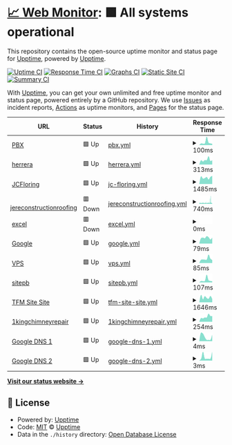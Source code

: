 # [📈 Web Monitor](https://topfloormarketing.net): <!--Web Monitor--> **🟩 All systems operational**

This repository contains the open-source uptime monitor and status page for [Upptime](https://upptime.js.org), powered by [Upptime](https://github.com/upptime/upptime).

[![Uptime CI](https://github.com/Careas/vps-monitor/workflows/Uptime%20CI/badge.svg)](https://github.com/Careas/vps-monitor/actions?query=workflow%3A%22Uptime+CI%22)
[![Response Time CI](https://github.com/Careas/vps-monitor/workflows/Response%20Time%20CI/badge.svg)](https://github.com/Careas/vps-monitor/actions?query=workflow%3A%22Response+Time+CI%22)
[![Graphs CI](https://github.com/Careas/vps-monitor/workflows/Graphs%20CI/badge.svg)](https://github.com/Careas/vps-monitor/actions?query=workflow%3A%22Graphs+CI%22)
[![Static Site CI](https://github.com/Careas/vps-monitor/workflows/Static%20Site%20CI/badge.svg)](https://github.com/Careas/vps-monitor/actions?query=workflow%3A%22Static+Site+CI%22)
[![Summary CI](https://github.com/Careas/vps-monitor/workflows/Summary%20CI/badge.svg)](https://github.com/Careas/vps-monitor/actions?query=workflow%3A%22Summary+CI%22)

With [Upptime](https://topfloormarketing.net), you can get your own unlimited and free uptime monitor and status page, powered entirely by a GitHub repository. We use [Issues](https://github.com/upptime/upptime/issues) as incident reports, [Actions](https://github.com/Careas/vps-monitor/actions) as uptime monitors, and [Pages](https://topfloormarketing.net) for the status page.

<!--start: status pages-->
<!-- This summary is generated by Upptime (https://github.com/upptime/upptime) -->
<!-- Do not edit this manually, your changes will be overwritten -->
<!-- prettier-ignore -->
| URL | Status | History | Response Time | Uptime |
| --- | ------ | ------- | ------------- | ------ |
| <img alt="" src="https://icons.duckduckgo.com/ip3/null.ico" height="13"> [PBX](190.181.131.163) | 🟩 Up | [pbx.yml](https://github.com/Careas/vps-monitor/commits/HEAD/history/pbx.yml) | <details><summary><img alt="Response time graph" src="./graphs/pbx/response-time-week.png" height="20"> 100ms</summary><br><a href="https://https://tfmpbx.app/history/pbx"><img alt="Response time 167" src="https://img.shields.io/endpoint?url=https%3A%2F%2Fraw.githubusercontent.com%2FCareas%2Fvps-monitor%2FHEAD%2Fapi%2Fpbx%2Fresponse-time.json"></a><br><a href="https://https://tfmpbx.app/history/pbx"><img alt="24-hour response time 57" src="https://img.shields.io/endpoint?url=https%3A%2F%2Fraw.githubusercontent.com%2FCareas%2Fvps-monitor%2FHEAD%2Fapi%2Fpbx%2Fresponse-time-day.json"></a><br><a href="https://https://tfmpbx.app/history/pbx"><img alt="7-day response time 100" src="https://img.shields.io/endpoint?url=https%3A%2F%2Fraw.githubusercontent.com%2FCareas%2Fvps-monitor%2FHEAD%2Fapi%2Fpbx%2Fresponse-time-week.json"></a><br><a href="https://https://tfmpbx.app/history/pbx"><img alt="30-day response time 81" src="https://img.shields.io/endpoint?url=https%3A%2F%2Fraw.githubusercontent.com%2FCareas%2Fvps-monitor%2FHEAD%2Fapi%2Fpbx%2Fresponse-time-month.json"></a><br><a href="https://https://tfmpbx.app/history/pbx"><img alt="1-year response time 98" src="https://img.shields.io/endpoint?url=https%3A%2F%2Fraw.githubusercontent.com%2FCareas%2Fvps-monitor%2FHEAD%2Fapi%2Fpbx%2Fresponse-time-year.json"></a></details> | <details><summary><a href="https://https://tfmpbx.app/history/pbx">100.00%</a></summary><a href="https://https://tfmpbx.app/history/pbx"><img alt="All-time uptime 96.39%" src="https://img.shields.io/endpoint?url=https%3A%2F%2Fraw.githubusercontent.com%2FCareas%2Fvps-monitor%2FHEAD%2Fapi%2Fpbx%2Fuptime.json"></a><br><a href="https://https://tfmpbx.app/history/pbx"><img alt="24-hour uptime 100.00%" src="https://img.shields.io/endpoint?url=https%3A%2F%2Fraw.githubusercontent.com%2FCareas%2Fvps-monitor%2FHEAD%2Fapi%2Fpbx%2Fuptime-day.json"></a><br><a href="https://https://tfmpbx.app/history/pbx"><img alt="7-day uptime 100.00%" src="https://img.shields.io/endpoint?url=https%3A%2F%2Fraw.githubusercontent.com%2FCareas%2Fvps-monitor%2FHEAD%2Fapi%2Fpbx%2Fuptime-week.json"></a><br><a href="https://https://tfmpbx.app/history/pbx"><img alt="30-day uptime 100.00%" src="https://img.shields.io/endpoint?url=https%3A%2F%2Fraw.githubusercontent.com%2FCareas%2Fvps-monitor%2FHEAD%2Fapi%2Fpbx%2Fuptime-month.json"></a><br><a href="https://https://tfmpbx.app/history/pbx"><img alt="1-year uptime 96.16%" src="https://img.shields.io/endpoint?url=https%3A%2F%2Fraw.githubusercontent.com%2FCareas%2Fvps-monitor%2FHEAD%2Fapi%2Fpbx%2Fuptime-year.json"></a></details>
| <img alt="" src="https://icons.duckduckgo.com/ip3/herreraconstructionandmorellc.com.ico" height="13"> [herrera](https://herreraconstructionandmorellc.com/) | 🟩 Up | [herrera.yml](https://github.com/Careas/vps-monitor/commits/HEAD/history/herrera.yml) | <details><summary><img alt="Response time graph" src="./graphs/herrera/response-time-week.png" height="20"> 313ms</summary><br><a href="https://https://tfmpbx.app/history/herrera"><img alt="Response time 336" src="https://img.shields.io/endpoint?url=https%3A%2F%2Fraw.githubusercontent.com%2FCareas%2Fvps-monitor%2FHEAD%2Fapi%2Fherrera%2Fresponse-time.json"></a><br><a href="https://https://tfmpbx.app/history/herrera"><img alt="24-hour response time 294" src="https://img.shields.io/endpoint?url=https%3A%2F%2Fraw.githubusercontent.com%2FCareas%2Fvps-monitor%2FHEAD%2Fapi%2Fherrera%2Fresponse-time-day.json"></a><br><a href="https://https://tfmpbx.app/history/herrera"><img alt="7-day response time 313" src="https://img.shields.io/endpoint?url=https%3A%2F%2Fraw.githubusercontent.com%2FCareas%2Fvps-monitor%2FHEAD%2Fapi%2Fherrera%2Fresponse-time-week.json"></a><br><a href="https://https://tfmpbx.app/history/herrera"><img alt="30-day response time 333" src="https://img.shields.io/endpoint?url=https%3A%2F%2Fraw.githubusercontent.com%2FCareas%2Fvps-monitor%2FHEAD%2Fapi%2Fherrera%2Fresponse-time-month.json"></a><br><a href="https://https://tfmpbx.app/history/herrera"><img alt="1-year response time 339" src="https://img.shields.io/endpoint?url=https%3A%2F%2Fraw.githubusercontent.com%2FCareas%2Fvps-monitor%2FHEAD%2Fapi%2Fherrera%2Fresponse-time-year.json"></a></details> | <details><summary><a href="https://https://tfmpbx.app/history/herrera">100.00%</a></summary><a href="https://https://tfmpbx.app/history/herrera"><img alt="All-time uptime 98.00%" src="https://img.shields.io/endpoint?url=https%3A%2F%2Fraw.githubusercontent.com%2FCareas%2Fvps-monitor%2FHEAD%2Fapi%2Fherrera%2Fuptime.json"></a><br><a href="https://https://tfmpbx.app/history/herrera"><img alt="24-hour uptime 100.00%" src="https://img.shields.io/endpoint?url=https%3A%2F%2Fraw.githubusercontent.com%2FCareas%2Fvps-monitor%2FHEAD%2Fapi%2Fherrera%2Fuptime-day.json"></a><br><a href="https://https://tfmpbx.app/history/herrera"><img alt="7-day uptime 100.00%" src="https://img.shields.io/endpoint?url=https%3A%2F%2Fraw.githubusercontent.com%2FCareas%2Fvps-monitor%2FHEAD%2Fapi%2Fherrera%2Fuptime-week.json"></a><br><a href="https://https://tfmpbx.app/history/herrera"><img alt="30-day uptime 95.10%" src="https://img.shields.io/endpoint?url=https%3A%2F%2Fraw.githubusercontent.com%2FCareas%2Fvps-monitor%2FHEAD%2Fapi%2Fherrera%2Fuptime-month.json"></a><br><a href="https://https://tfmpbx.app/history/herrera"><img alt="1-year uptime 98.63%" src="https://img.shields.io/endpoint?url=https%3A%2F%2Fraw.githubusercontent.com%2FCareas%2Fvps-monitor%2FHEAD%2Fapi%2Fherrera%2Fuptime-year.json"></a></details>
| <img alt="" src="https://icons.duckduckgo.com/ip3/null.ico" height="13"> [JCFloring](jcfloorandmorellc.com) | 🟩 Up | [jc-floring.yml](https://github.com/Careas/vps-monitor/commits/HEAD/history/jc-floring.yml) | <details><summary><img alt="Response time graph" src="./graphs/jc-floring/response-time-week.png" height="20"> 1485ms</summary><br><a href="https://https://tfmpbx.app/history/jc-floring"><img alt="Response time 1327" src="https://img.shields.io/endpoint?url=https%3A%2F%2Fraw.githubusercontent.com%2FCareas%2Fvps-monitor%2FHEAD%2Fapi%2Fjc-floring%2Fresponse-time.json"></a><br><a href="https://https://tfmpbx.app/history/jc-floring"><img alt="24-hour response time 1868" src="https://img.shields.io/endpoint?url=https%3A%2F%2Fraw.githubusercontent.com%2FCareas%2Fvps-monitor%2FHEAD%2Fapi%2Fjc-floring%2Fresponse-time-day.json"></a><br><a href="https://https://tfmpbx.app/history/jc-floring"><img alt="7-day response time 1485" src="https://img.shields.io/endpoint?url=https%3A%2F%2Fraw.githubusercontent.com%2FCareas%2Fvps-monitor%2FHEAD%2Fapi%2Fjc-floring%2Fresponse-time-week.json"></a><br><a href="https://https://tfmpbx.app/history/jc-floring"><img alt="30-day response time 1386" src="https://img.shields.io/endpoint?url=https%3A%2F%2Fraw.githubusercontent.com%2FCareas%2Fvps-monitor%2FHEAD%2Fapi%2Fjc-floring%2Fresponse-time-month.json"></a><br><a href="https://https://tfmpbx.app/history/jc-floring"><img alt="1-year response time 1315" src="https://img.shields.io/endpoint?url=https%3A%2F%2Fraw.githubusercontent.com%2FCareas%2Fvps-monitor%2FHEAD%2Fapi%2Fjc-floring%2Fresponse-time-year.json"></a></details> | <details><summary><a href="https://https://tfmpbx.app/history/jc-floring">100.00%</a></summary><a href="https://https://tfmpbx.app/history/jc-floring"><img alt="All-time uptime 99.58%" src="https://img.shields.io/endpoint?url=https%3A%2F%2Fraw.githubusercontent.com%2FCareas%2Fvps-monitor%2FHEAD%2Fapi%2Fjc-floring%2Fuptime.json"></a><br><a href="https://https://tfmpbx.app/history/jc-floring"><img alt="24-hour uptime 100.00%" src="https://img.shields.io/endpoint?url=https%3A%2F%2Fraw.githubusercontent.com%2FCareas%2Fvps-monitor%2FHEAD%2Fapi%2Fjc-floring%2Fuptime-day.json"></a><br><a href="https://https://tfmpbx.app/history/jc-floring"><img alt="7-day uptime 100.00%" src="https://img.shields.io/endpoint?url=https%3A%2F%2Fraw.githubusercontent.com%2FCareas%2Fvps-monitor%2FHEAD%2Fapi%2Fjc-floring%2Fuptime-week.json"></a><br><a href="https://https://tfmpbx.app/history/jc-floring"><img alt="30-day uptime 98.04%" src="https://img.shields.io/endpoint?url=https%3A%2F%2Fraw.githubusercontent.com%2FCareas%2Fvps-monitor%2FHEAD%2Fapi%2Fjc-floring%2Fuptime-month.json"></a><br><a href="https://https://tfmpbx.app/history/jc-floring"><img alt="1-year uptime 99.84%" src="https://img.shields.io/endpoint?url=https%3A%2F%2Fraw.githubusercontent.com%2FCareas%2Fvps-monitor%2FHEAD%2Fapi%2Fjc-floring%2Fuptime-year.json"></a></details>
| <img alt="" src="https://icons.duckduckgo.com/ip3/null.ico" height="13"> [jereconstructionroofing](jereconstructionroofing.com) | 🟥 Down | [jereconstructionroofing.yml](https://github.com/Careas/vps-monitor/commits/HEAD/history/jereconstructionroofing.yml) | <details><summary><img alt="Response time graph" src="./graphs/jereconstructionroofing/response-time-week.png" height="20"> 740ms</summary><br><a href="https://https://tfmpbx.app/history/jereconstructionroofing"><img alt="Response time 3651" src="https://img.shields.io/endpoint?url=https%3A%2F%2Fraw.githubusercontent.com%2FCareas%2Fvps-monitor%2FHEAD%2Fapi%2Fjereconstructionroofing%2Fresponse-time.json"></a><br><a href="https://https://tfmpbx.app/history/jereconstructionroofing"><img alt="24-hour response time 801" src="https://img.shields.io/endpoint?url=https%3A%2F%2Fraw.githubusercontent.com%2FCareas%2Fvps-monitor%2FHEAD%2Fapi%2Fjereconstructionroofing%2Fresponse-time-day.json"></a><br><a href="https://https://tfmpbx.app/history/jereconstructionroofing"><img alt="7-day response time 740" src="https://img.shields.io/endpoint?url=https%3A%2F%2Fraw.githubusercontent.com%2FCareas%2Fvps-monitor%2FHEAD%2Fapi%2Fjereconstructionroofing%2Fresponse-time-week.json"></a><br><a href="https://https://tfmpbx.app/history/jereconstructionroofing"><img alt="30-day response time 723" src="https://img.shields.io/endpoint?url=https%3A%2F%2Fraw.githubusercontent.com%2FCareas%2Fvps-monitor%2FHEAD%2Fapi%2Fjereconstructionroofing%2Fresponse-time-month.json"></a><br><a href="https://https://tfmpbx.app/history/jereconstructionroofing"><img alt="1-year response time 3751" src="https://img.shields.io/endpoint?url=https%3A%2F%2Fraw.githubusercontent.com%2FCareas%2Fvps-monitor%2FHEAD%2Fapi%2Fjereconstructionroofing%2Fresponse-time-year.json"></a></details> | <details><summary><a href="https://https://tfmpbx.app/history/jereconstructionroofing">81.65%</a></summary><a href="https://https://tfmpbx.app/history/jereconstructionroofing"><img alt="All-time uptime 99.19%" src="https://img.shields.io/endpoint?url=https%3A%2F%2Fraw.githubusercontent.com%2FCareas%2Fvps-monitor%2FHEAD%2Fapi%2Fjereconstructionroofing%2Fuptime.json"></a><br><a href="https://https://tfmpbx.app/history/jereconstructionroofing"><img alt="24-hour uptime 49.70%" src="https://img.shields.io/endpoint?url=https%3A%2F%2Fraw.githubusercontent.com%2FCareas%2Fvps-monitor%2FHEAD%2Fapi%2Fjereconstructionroofing%2Fuptime-day.json"></a><br><a href="https://https://tfmpbx.app/history/jereconstructionroofing"><img alt="7-day uptime 81.65%" src="https://img.shields.io/endpoint?url=https%3A%2F%2Fraw.githubusercontent.com%2FCareas%2Fvps-monitor%2FHEAD%2Fapi%2Fjereconstructionroofing%2Fuptime-week.json"></a><br><a href="https://https://tfmpbx.app/history/jereconstructionroofing"><img alt="30-day uptime 95.70%" src="https://img.shields.io/endpoint?url=https%3A%2F%2Fraw.githubusercontent.com%2FCareas%2Fvps-monitor%2FHEAD%2Fapi%2Fjereconstructionroofing%2Fuptime-month.json"></a><br><a href="https://https://tfmpbx.app/history/jereconstructionroofing"><img alt="1-year uptime 99.14%" src="https://img.shields.io/endpoint?url=https%3A%2F%2Fraw.githubusercontent.com%2FCareas%2Fvps-monitor%2FHEAD%2Fapi%2Fjereconstructionroofing%2Fuptime-year.json"></a></details>
| <img alt="" src="https://icons.duckduckgo.com/ip3/excelseguros.bytfm.com.ico" height="13"> [excel](https://excelseguros.bytfm.com) | 🟥 Down | [excel.yml](https://github.com/Careas/vps-monitor/commits/HEAD/history/excel.yml) | <details><summary><img alt="Response time graph" src="./graphs/excel/response-time-week.png" height="20"> 0ms</summary><br><a href="https://https://tfmpbx.app/history/excel"><img alt="Response time 847" src="https://img.shields.io/endpoint?url=https%3A%2F%2Fraw.githubusercontent.com%2FCareas%2Fvps-monitor%2FHEAD%2Fapi%2Fexcel%2Fresponse-time.json"></a><br><a href="https://https://tfmpbx.app/history/excel"><img alt="24-hour response time 0" src="https://img.shields.io/endpoint?url=https%3A%2F%2Fraw.githubusercontent.com%2FCareas%2Fvps-monitor%2FHEAD%2Fapi%2Fexcel%2Fresponse-time-day.json"></a><br><a href="https://https://tfmpbx.app/history/excel"><img alt="7-day response time 0" src="https://img.shields.io/endpoint?url=https%3A%2F%2Fraw.githubusercontent.com%2FCareas%2Fvps-monitor%2FHEAD%2Fapi%2Fexcel%2Fresponse-time-week.json"></a><br><a href="https://https://tfmpbx.app/history/excel"><img alt="30-day response time 0" src="https://img.shields.io/endpoint?url=https%3A%2F%2Fraw.githubusercontent.com%2FCareas%2Fvps-monitor%2FHEAD%2Fapi%2Fexcel%2Fresponse-time-month.json"></a><br><a href="https://https://tfmpbx.app/history/excel"><img alt="1-year response time 342" src="https://img.shields.io/endpoint?url=https%3A%2F%2Fraw.githubusercontent.com%2FCareas%2Fvps-monitor%2FHEAD%2Fapi%2Fexcel%2Fresponse-time-year.json"></a></details> | <details><summary><a href="https://https://tfmpbx.app/history/excel">0.00%</a></summary><a href="https://https://tfmpbx.app/history/excel"><img alt="All-time uptime 10.60%" src="https://img.shields.io/endpoint?url=https%3A%2F%2Fraw.githubusercontent.com%2FCareas%2Fvps-monitor%2FHEAD%2Fapi%2Fexcel%2Fuptime.json"></a><br><a href="https://https://tfmpbx.app/history/excel"><img alt="24-hour uptime 0.00%" src="https://img.shields.io/endpoint?url=https%3A%2F%2Fraw.githubusercontent.com%2FCareas%2Fvps-monitor%2FHEAD%2Fapi%2Fexcel%2Fuptime-day.json"></a><br><a href="https://https://tfmpbx.app/history/excel"><img alt="7-day uptime 0.00%" src="https://img.shields.io/endpoint?url=https%3A%2F%2Fraw.githubusercontent.com%2FCareas%2Fvps-monitor%2FHEAD%2Fapi%2Fexcel%2Fuptime-week.json"></a><br><a href="https://https://tfmpbx.app/history/excel"><img alt="30-day uptime 4.67%" src="https://img.shields.io/endpoint?url=https%3A%2F%2Fraw.githubusercontent.com%2FCareas%2Fvps-monitor%2FHEAD%2Fapi%2Fexcel%2Fuptime-month.json"></a><br><a href="https://https://tfmpbx.app/history/excel"><img alt="1-year uptime 4.90%" src="https://img.shields.io/endpoint?url=https%3A%2F%2Fraw.githubusercontent.com%2FCareas%2Fvps-monitor%2FHEAD%2Fapi%2Fexcel%2Fuptime-year.json"></a></details>
| <img alt="" src="https://icons.duckduckgo.com/ip3/www.google.com.ico" height="13"> [Google](https://www.google.com) | 🟩 Up | [google.yml](https://github.com/Careas/vps-monitor/commits/HEAD/history/google.yml) | <details><summary><img alt="Response time graph" src="./graphs/google/response-time-week.png" height="20"> 79ms</summary><br><a href="https://https://tfmpbx.app/history/google"><img alt="Response time 114" src="https://img.shields.io/endpoint?url=https%3A%2F%2Fraw.githubusercontent.com%2FCareas%2Fvps-monitor%2FHEAD%2Fapi%2Fgoogle%2Fresponse-time.json"></a><br><a href="https://https://tfmpbx.app/history/google"><img alt="24-hour response time 80" src="https://img.shields.io/endpoint?url=https%3A%2F%2Fraw.githubusercontent.com%2FCareas%2Fvps-monitor%2FHEAD%2Fapi%2Fgoogle%2Fresponse-time-day.json"></a><br><a href="https://https://tfmpbx.app/history/google"><img alt="7-day response time 79" src="https://img.shields.io/endpoint?url=https%3A%2F%2Fraw.githubusercontent.com%2FCareas%2Fvps-monitor%2FHEAD%2Fapi%2Fgoogle%2Fresponse-time-week.json"></a><br><a href="https://https://tfmpbx.app/history/google"><img alt="30-day response time 95" src="https://img.shields.io/endpoint?url=https%3A%2F%2Fraw.githubusercontent.com%2FCareas%2Fvps-monitor%2FHEAD%2Fapi%2Fgoogle%2Fresponse-time-month.json"></a><br><a href="https://https://tfmpbx.app/history/google"><img alt="1-year response time 111" src="https://img.shields.io/endpoint?url=https%3A%2F%2Fraw.githubusercontent.com%2FCareas%2Fvps-monitor%2FHEAD%2Fapi%2Fgoogle%2Fresponse-time-year.json"></a></details> | <details><summary><a href="https://https://tfmpbx.app/history/google">100.00%</a></summary><a href="https://https://tfmpbx.app/history/google"><img alt="All-time uptime 100.00%" src="https://img.shields.io/endpoint?url=https%3A%2F%2Fraw.githubusercontent.com%2FCareas%2Fvps-monitor%2FHEAD%2Fapi%2Fgoogle%2Fuptime.json"></a><br><a href="https://https://tfmpbx.app/history/google"><img alt="24-hour uptime 100.00%" src="https://img.shields.io/endpoint?url=https%3A%2F%2Fraw.githubusercontent.com%2FCareas%2Fvps-monitor%2FHEAD%2Fapi%2Fgoogle%2Fuptime-day.json"></a><br><a href="https://https://tfmpbx.app/history/google"><img alt="7-day uptime 100.00%" src="https://img.shields.io/endpoint?url=https%3A%2F%2Fraw.githubusercontent.com%2FCareas%2Fvps-monitor%2FHEAD%2Fapi%2Fgoogle%2Fuptime-week.json"></a><br><a href="https://https://tfmpbx.app/history/google"><img alt="30-day uptime 100.00%" src="https://img.shields.io/endpoint?url=https%3A%2F%2Fraw.githubusercontent.com%2FCareas%2Fvps-monitor%2FHEAD%2Fapi%2Fgoogle%2Fuptime-month.json"></a><br><a href="https://https://tfmpbx.app/history/google"><img alt="1-year uptime 99.99%" src="https://img.shields.io/endpoint?url=https%3A%2F%2Fraw.githubusercontent.com%2FCareas%2Fvps-monitor%2FHEAD%2Fapi%2Fgoogle%2Fuptime-year.json"></a></details>
| <img alt="" src="https://icons.duckduckgo.com/ip3/null.ico" height="13"> [VPS](io.topfloormarketing.net) | 🟩 Up | [vps.yml](https://github.com/Careas/vps-monitor/commits/HEAD/history/vps.yml) | <details><summary><img alt="Response time graph" src="./graphs/vps/response-time-week.png" height="20"> 85ms</summary><br><a href="https://https://tfmpbx.app/history/vps"><img alt="Response time 133" src="https://img.shields.io/endpoint?url=https%3A%2F%2Fraw.githubusercontent.com%2FCareas%2Fvps-monitor%2FHEAD%2Fapi%2Fvps%2Fresponse-time.json"></a><br><a href="https://https://tfmpbx.app/history/vps"><img alt="24-hour response time 60" src="https://img.shields.io/endpoint?url=https%3A%2F%2Fraw.githubusercontent.com%2FCareas%2Fvps-monitor%2FHEAD%2Fapi%2Fvps%2Fresponse-time-day.json"></a><br><a href="https://https://tfmpbx.app/history/vps"><img alt="7-day response time 85" src="https://img.shields.io/endpoint?url=https%3A%2F%2Fraw.githubusercontent.com%2FCareas%2Fvps-monitor%2FHEAD%2Fapi%2Fvps%2Fresponse-time-week.json"></a><br><a href="https://https://tfmpbx.app/history/vps"><img alt="30-day response time 129" src="https://img.shields.io/endpoint?url=https%3A%2F%2Fraw.githubusercontent.com%2FCareas%2Fvps-monitor%2FHEAD%2Fapi%2Fvps%2Fresponse-time-month.json"></a><br><a href="https://https://tfmpbx.app/history/vps"><img alt="1-year response time 129" src="https://img.shields.io/endpoint?url=https%3A%2F%2Fraw.githubusercontent.com%2FCareas%2Fvps-monitor%2FHEAD%2Fapi%2Fvps%2Fresponse-time-year.json"></a></details> | <details><summary><a href="https://https://tfmpbx.app/history/vps">100.00%</a></summary><a href="https://https://tfmpbx.app/history/vps"><img alt="All-time uptime 99.85%" src="https://img.shields.io/endpoint?url=https%3A%2F%2Fraw.githubusercontent.com%2FCareas%2Fvps-monitor%2FHEAD%2Fapi%2Fvps%2Fuptime.json"></a><br><a href="https://https://tfmpbx.app/history/vps"><img alt="24-hour uptime 100.00%" src="https://img.shields.io/endpoint?url=https%3A%2F%2Fraw.githubusercontent.com%2FCareas%2Fvps-monitor%2FHEAD%2Fapi%2Fvps%2Fuptime-day.json"></a><br><a href="https://https://tfmpbx.app/history/vps"><img alt="7-day uptime 100.00%" src="https://img.shields.io/endpoint?url=https%3A%2F%2Fraw.githubusercontent.com%2FCareas%2Fvps-monitor%2FHEAD%2Fapi%2Fvps%2Fuptime-week.json"></a><br><a href="https://https://tfmpbx.app/history/vps"><img alt="30-day uptime 98.02%" src="https://img.shields.io/endpoint?url=https%3A%2F%2Fraw.githubusercontent.com%2FCareas%2Fvps-monitor%2FHEAD%2Fapi%2Fvps%2Fuptime-month.json"></a><br><a href="https://https://tfmpbx.app/history/vps"><img alt="1-year uptime 99.83%" src="https://img.shields.io/endpoint?url=https%3A%2F%2Fraw.githubusercontent.com%2FCareas%2Fvps-monitor%2FHEAD%2Fapi%2Fvps%2Fuptime-year.json"></a></details>
| <img alt="" src="https://icons.duckduckgo.com/ip3/null.ico" height="13"> [sitepb](190.181.131.163) | 🟩 Up | [sitepb.yml](https://github.com/Careas/vps-monitor/commits/HEAD/history/sitepb.yml) | <details><summary><img alt="Response time graph" src="./graphs/sitepb/response-time-week.png" height="20"> 107ms</summary><br><a href="https://https://tfmpbx.app/history/sitepb"><img alt="Response time 96" src="https://img.shields.io/endpoint?url=https%3A%2F%2Fraw.githubusercontent.com%2FCareas%2Fvps-monitor%2FHEAD%2Fapi%2Fsitepb%2Fresponse-time.json"></a><br><a href="https://https://tfmpbx.app/history/sitepb"><img alt="24-hour response time 53" src="https://img.shields.io/endpoint?url=https%3A%2F%2Fraw.githubusercontent.com%2FCareas%2Fvps-monitor%2FHEAD%2Fapi%2Fsitepb%2Fresponse-time-day.json"></a><br><a href="https://https://tfmpbx.app/history/sitepb"><img alt="7-day response time 107" src="https://img.shields.io/endpoint?url=https%3A%2F%2Fraw.githubusercontent.com%2FCareas%2Fvps-monitor%2FHEAD%2Fapi%2Fsitepb%2Fresponse-time-week.json"></a><br><a href="https://https://tfmpbx.app/history/sitepb"><img alt="30-day response time 81" src="https://img.shields.io/endpoint?url=https%3A%2F%2Fraw.githubusercontent.com%2FCareas%2Fvps-monitor%2FHEAD%2Fapi%2Fsitepb%2Fresponse-time-month.json"></a><br><a href="https://https://tfmpbx.app/history/sitepb"><img alt="1-year response time 96" src="https://img.shields.io/endpoint?url=https%3A%2F%2Fraw.githubusercontent.com%2FCareas%2Fvps-monitor%2FHEAD%2Fapi%2Fsitepb%2Fresponse-time-year.json"></a></details> | <details><summary><a href="https://https://tfmpbx.app/history/sitepb">100.00%</a></summary><a href="https://https://tfmpbx.app/history/sitepb"><img alt="All-time uptime 96.54%" src="https://img.shields.io/endpoint?url=https%3A%2F%2Fraw.githubusercontent.com%2FCareas%2Fvps-monitor%2FHEAD%2Fapi%2Fsitepb%2Fuptime.json"></a><br><a href="https://https://tfmpbx.app/history/sitepb"><img alt="24-hour uptime 100.00%" src="https://img.shields.io/endpoint?url=https%3A%2F%2Fraw.githubusercontent.com%2FCareas%2Fvps-monitor%2FHEAD%2Fapi%2Fsitepb%2Fuptime-day.json"></a><br><a href="https://https://tfmpbx.app/history/sitepb"><img alt="7-day uptime 100.00%" src="https://img.shields.io/endpoint?url=https%3A%2F%2Fraw.githubusercontent.com%2FCareas%2Fvps-monitor%2FHEAD%2Fapi%2Fsitepb%2Fuptime-week.json"></a><br><a href="https://https://tfmpbx.app/history/sitepb"><img alt="30-day uptime 100.00%" src="https://img.shields.io/endpoint?url=https%3A%2F%2Fraw.githubusercontent.com%2FCareas%2Fvps-monitor%2FHEAD%2Fapi%2Fsitepb%2Fuptime-month.json"></a><br><a href="https://https://tfmpbx.app/history/sitepb"><img alt="1-year uptime 96.18%" src="https://img.shields.io/endpoint?url=https%3A%2F%2Fraw.githubusercontent.com%2FCareas%2Fvps-monitor%2FHEAD%2Fapi%2Fsitepb%2Fuptime-year.json"></a></details>
| <img alt="" src="https://icons.duckduckgo.com/ip3/topfloormarketing.net.ico" height="13"> [TFM Site Site](https://topfloormarketing.net) | 🟩 Up | [tfm-site-site.yml](https://github.com/Careas/vps-monitor/commits/HEAD/history/tfm-site-site.yml) | <details><summary><img alt="Response time graph" src="./graphs/tfm-site-site/response-time-week.png" height="20"> 1646ms</summary><br><a href="https://https://tfmpbx.app/history/tfm-site-site"><img alt="Response time 852" src="https://img.shields.io/endpoint?url=https%3A%2F%2Fraw.githubusercontent.com%2FCareas%2Fvps-monitor%2FHEAD%2Fapi%2Ftfm-site-site%2Fresponse-time.json"></a><br><a href="https://https://tfmpbx.app/history/tfm-site-site"><img alt="24-hour response time 1122" src="https://img.shields.io/endpoint?url=https%3A%2F%2Fraw.githubusercontent.com%2FCareas%2Fvps-monitor%2FHEAD%2Fapi%2Ftfm-site-site%2Fresponse-time-day.json"></a><br><a href="https://https://tfmpbx.app/history/tfm-site-site"><img alt="7-day response time 1646" src="https://img.shields.io/endpoint?url=https%3A%2F%2Fraw.githubusercontent.com%2FCareas%2Fvps-monitor%2FHEAD%2Fapi%2Ftfm-site-site%2Fresponse-time-week.json"></a><br><a href="https://https://tfmpbx.app/history/tfm-site-site"><img alt="30-day response time 1366" src="https://img.shields.io/endpoint?url=https%3A%2F%2Fraw.githubusercontent.com%2FCareas%2Fvps-monitor%2FHEAD%2Fapi%2Ftfm-site-site%2Fresponse-time-month.json"></a><br><a href="https://https://tfmpbx.app/history/tfm-site-site"><img alt="1-year response time 447" src="https://img.shields.io/endpoint?url=https%3A%2F%2Fraw.githubusercontent.com%2FCareas%2Fvps-monitor%2FHEAD%2Fapi%2Ftfm-site-site%2Fresponse-time-year.json"></a></details> | <details><summary><a href="https://https://tfmpbx.app/history/tfm-site-site">100.00%</a></summary><a href="https://https://tfmpbx.app/history/tfm-site-site"><img alt="All-time uptime 99.88%" src="https://img.shields.io/endpoint?url=https%3A%2F%2Fraw.githubusercontent.com%2FCareas%2Fvps-monitor%2FHEAD%2Fapi%2Ftfm-site-site%2Fuptime.json"></a><br><a href="https://https://tfmpbx.app/history/tfm-site-site"><img alt="24-hour uptime 100.00%" src="https://img.shields.io/endpoint?url=https%3A%2F%2Fraw.githubusercontent.com%2FCareas%2Fvps-monitor%2FHEAD%2Fapi%2Ftfm-site-site%2Fuptime-day.json"></a><br><a href="https://https://tfmpbx.app/history/tfm-site-site"><img alt="7-day uptime 100.00%" src="https://img.shields.io/endpoint?url=https%3A%2F%2Fraw.githubusercontent.com%2FCareas%2Fvps-monitor%2FHEAD%2Fapi%2Ftfm-site-site%2Fuptime-week.json"></a><br><a href="https://https://tfmpbx.app/history/tfm-site-site"><img alt="30-day uptime 98.65%" src="https://img.shields.io/endpoint?url=https%3A%2F%2Fraw.githubusercontent.com%2FCareas%2Fvps-monitor%2FHEAD%2Fapi%2Ftfm-site-site%2Fuptime-month.json"></a><br><a href="https://https://tfmpbx.app/history/tfm-site-site"><img alt="1-year uptime 99.88%" src="https://img.shields.io/endpoint?url=https%3A%2F%2Fraw.githubusercontent.com%2FCareas%2Fvps-monitor%2FHEAD%2Fapi%2Ftfm-site-site%2Fuptime-year.json"></a></details>
| <img alt="" src="https://icons.duckduckgo.com/ip3/1kingchimneyrepair.com.ico" height="13"> [1kingchimneyrepair](https://1kingchimneyrepair.com) | 🟩 Up | [1kingchimneyrepair.yml](https://github.com/Careas/vps-monitor/commits/HEAD/history/1kingchimneyrepair.yml) | <details><summary><img alt="Response time graph" src="./graphs/1kingchimneyrepair/response-time-week.png" height="20"> 254ms</summary><br><a href="https://https://tfmpbx.app/history/1kingchimneyrepair"><img alt="Response time 622" src="https://img.shields.io/endpoint?url=https%3A%2F%2Fraw.githubusercontent.com%2FCareas%2Fvps-monitor%2FHEAD%2Fapi%2F1kingchimneyrepair%2Fresponse-time.json"></a><br><a href="https://https://tfmpbx.app/history/1kingchimneyrepair"><img alt="24-hour response time 286" src="https://img.shields.io/endpoint?url=https%3A%2F%2Fraw.githubusercontent.com%2FCareas%2Fvps-monitor%2FHEAD%2Fapi%2F1kingchimneyrepair%2Fresponse-time-day.json"></a><br><a href="https://https://tfmpbx.app/history/1kingchimneyrepair"><img alt="7-day response time 254" src="https://img.shields.io/endpoint?url=https%3A%2F%2Fraw.githubusercontent.com%2FCareas%2Fvps-monitor%2FHEAD%2Fapi%2F1kingchimneyrepair%2Fresponse-time-week.json"></a><br><a href="https://https://tfmpbx.app/history/1kingchimneyrepair"><img alt="30-day response time 329" src="https://img.shields.io/endpoint?url=https%3A%2F%2Fraw.githubusercontent.com%2FCareas%2Fvps-monitor%2FHEAD%2Fapi%2F1kingchimneyrepair%2Fresponse-time-month.json"></a><br><a href="https://https://tfmpbx.app/history/1kingchimneyrepair"><img alt="1-year response time 668" src="https://img.shields.io/endpoint?url=https%3A%2F%2Fraw.githubusercontent.com%2FCareas%2Fvps-monitor%2FHEAD%2Fapi%2F1kingchimneyrepair%2Fresponse-time-year.json"></a></details> | <details><summary><a href="https://https://tfmpbx.app/history/1kingchimneyrepair">100.00%</a></summary><a href="https://https://tfmpbx.app/history/1kingchimneyrepair"><img alt="All-time uptime 99.84%" src="https://img.shields.io/endpoint?url=https%3A%2F%2Fraw.githubusercontent.com%2FCareas%2Fvps-monitor%2FHEAD%2Fapi%2F1kingchimneyrepair%2Fuptime.json"></a><br><a href="https://https://tfmpbx.app/history/1kingchimneyrepair"><img alt="24-hour uptime 100.00%" src="https://img.shields.io/endpoint?url=https%3A%2F%2Fraw.githubusercontent.com%2FCareas%2Fvps-monitor%2FHEAD%2Fapi%2F1kingchimneyrepair%2Fuptime-day.json"></a><br><a href="https://https://tfmpbx.app/history/1kingchimneyrepair"><img alt="7-day uptime 100.00%" src="https://img.shields.io/endpoint?url=https%3A%2F%2Fraw.githubusercontent.com%2FCareas%2Fvps-monitor%2FHEAD%2Fapi%2F1kingchimneyrepair%2Fuptime-week.json"></a><br><a href="https://https://tfmpbx.app/history/1kingchimneyrepair"><img alt="30-day uptime 98.04%" src="https://img.shields.io/endpoint?url=https%3A%2F%2Fraw.githubusercontent.com%2FCareas%2Fvps-monitor%2FHEAD%2Fapi%2F1kingchimneyrepair%2Fuptime-month.json"></a><br><a href="https://https://tfmpbx.app/history/1kingchimneyrepair"><img alt="1-year uptime 99.83%" src="https://img.shields.io/endpoint?url=https%3A%2F%2Fraw.githubusercontent.com%2FCareas%2Fvps-monitor%2FHEAD%2Fapi%2F1kingchimneyrepair%2Fuptime-year.json"></a></details>
| <img alt="" src="https://icons.duckduckgo.com/ip3/null.ico" height="13"> [Google DNS 1](8.8.8.8) | 🟩 Up | [google-dns-1.yml](https://github.com/Careas/vps-monitor/commits/HEAD/history/google-dns-1.yml) | <details><summary><img alt="Response time graph" src="./graphs/google-dns-1/response-time-week.png" height="20"> 4ms</summary><br><a href="https://https://tfmpbx.app/history/google-dns-1"><img alt="Response time 8" src="https://img.shields.io/endpoint?url=https%3A%2F%2Fraw.githubusercontent.com%2FCareas%2Fvps-monitor%2FHEAD%2Fapi%2Fgoogle-dns-1%2Fresponse-time.json"></a><br><a href="https://https://tfmpbx.app/history/google-dns-1"><img alt="24-hour response time 6" src="https://img.shields.io/endpoint?url=https%3A%2F%2Fraw.githubusercontent.com%2FCareas%2Fvps-monitor%2FHEAD%2Fapi%2Fgoogle-dns-1%2Fresponse-time-day.json"></a><br><a href="https://https://tfmpbx.app/history/google-dns-1"><img alt="7-day response time 4" src="https://img.shields.io/endpoint?url=https%3A%2F%2Fraw.githubusercontent.com%2FCareas%2Fvps-monitor%2FHEAD%2Fapi%2Fgoogle-dns-1%2Fresponse-time-week.json"></a><br><a href="https://https://tfmpbx.app/history/google-dns-1"><img alt="30-day response time 4" src="https://img.shields.io/endpoint?url=https%3A%2F%2Fraw.githubusercontent.com%2FCareas%2Fvps-monitor%2FHEAD%2Fapi%2Fgoogle-dns-1%2Fresponse-time-month.json"></a><br><a href="https://https://tfmpbx.app/history/google-dns-1"><img alt="1-year response time 6" src="https://img.shields.io/endpoint?url=https%3A%2F%2Fraw.githubusercontent.com%2FCareas%2Fvps-monitor%2FHEAD%2Fapi%2Fgoogle-dns-1%2Fresponse-time-year.json"></a></details> | <details><summary><a href="https://https://tfmpbx.app/history/google-dns-1">100.00%</a></summary><a href="https://https://tfmpbx.app/history/google-dns-1"><img alt="All-time uptime 99.51%" src="https://img.shields.io/endpoint?url=https%3A%2F%2Fraw.githubusercontent.com%2FCareas%2Fvps-monitor%2FHEAD%2Fapi%2Fgoogle-dns-1%2Fuptime.json"></a><br><a href="https://https://tfmpbx.app/history/google-dns-1"><img alt="24-hour uptime 100.00%" src="https://img.shields.io/endpoint?url=https%3A%2F%2Fraw.githubusercontent.com%2FCareas%2Fvps-monitor%2FHEAD%2Fapi%2Fgoogle-dns-1%2Fuptime-day.json"></a><br><a href="https://https://tfmpbx.app/history/google-dns-1"><img alt="7-day uptime 100.00%" src="https://img.shields.io/endpoint?url=https%3A%2F%2Fraw.githubusercontent.com%2FCareas%2Fvps-monitor%2FHEAD%2Fapi%2Fgoogle-dns-1%2Fuptime-week.json"></a><br><a href="https://https://tfmpbx.app/history/google-dns-1"><img alt="30-day uptime 100.00%" src="https://img.shields.io/endpoint?url=https%3A%2F%2Fraw.githubusercontent.com%2FCareas%2Fvps-monitor%2FHEAD%2Fapi%2Fgoogle-dns-1%2Fuptime-month.json"></a><br><a href="https://https://tfmpbx.app/history/google-dns-1"><img alt="1-year uptime 99.46%" src="https://img.shields.io/endpoint?url=https%3A%2F%2Fraw.githubusercontent.com%2FCareas%2Fvps-monitor%2FHEAD%2Fapi%2Fgoogle-dns-1%2Fuptime-year.json"></a></details>
| <img alt="" src="https://icons.duckduckgo.com/ip3/null.ico" height="13"> [Google DNS 2](8.8.4.4) | 🟩 Up | [google-dns-2.yml](https://github.com/Careas/vps-monitor/commits/HEAD/history/google-dns-2.yml) | <details><summary><img alt="Response time graph" src="./graphs/google-dns-2/response-time-week.png" height="20"> 3ms</summary><br><a href="https://https://tfmpbx.app/history/google-dns-2"><img alt="Response time 7" src="https://img.shields.io/endpoint?url=https%3A%2F%2Fraw.githubusercontent.com%2FCareas%2Fvps-monitor%2FHEAD%2Fapi%2Fgoogle-dns-2%2Fresponse-time.json"></a><br><a href="https://https://tfmpbx.app/history/google-dns-2"><img alt="24-hour response time 6" src="https://img.shields.io/endpoint?url=https%3A%2F%2Fraw.githubusercontent.com%2FCareas%2Fvps-monitor%2FHEAD%2Fapi%2Fgoogle-dns-2%2Fresponse-time-day.json"></a><br><a href="https://https://tfmpbx.app/history/google-dns-2"><img alt="7-day response time 3" src="https://img.shields.io/endpoint?url=https%3A%2F%2Fraw.githubusercontent.com%2FCareas%2Fvps-monitor%2FHEAD%2Fapi%2Fgoogle-dns-2%2Fresponse-time-week.json"></a><br><a href="https://https://tfmpbx.app/history/google-dns-2"><img alt="30-day response time 3" src="https://img.shields.io/endpoint?url=https%3A%2F%2Fraw.githubusercontent.com%2FCareas%2Fvps-monitor%2FHEAD%2Fapi%2Fgoogle-dns-2%2Fresponse-time-month.json"></a><br><a href="https://https://tfmpbx.app/history/google-dns-2"><img alt="1-year response time 5" src="https://img.shields.io/endpoint?url=https%3A%2F%2Fraw.githubusercontent.com%2FCareas%2Fvps-monitor%2FHEAD%2Fapi%2Fgoogle-dns-2%2Fresponse-time-year.json"></a></details> | <details><summary><a href="https://https://tfmpbx.app/history/google-dns-2">100.00%</a></summary><a href="https://https://tfmpbx.app/history/google-dns-2"><img alt="All-time uptime 99.51%" src="https://img.shields.io/endpoint?url=https%3A%2F%2Fraw.githubusercontent.com%2FCareas%2Fvps-monitor%2FHEAD%2Fapi%2Fgoogle-dns-2%2Fuptime.json"></a><br><a href="https://https://tfmpbx.app/history/google-dns-2"><img alt="24-hour uptime 100.00%" src="https://img.shields.io/endpoint?url=https%3A%2F%2Fraw.githubusercontent.com%2FCareas%2Fvps-monitor%2FHEAD%2Fapi%2Fgoogle-dns-2%2Fuptime-day.json"></a><br><a href="https://https://tfmpbx.app/history/google-dns-2"><img alt="7-day uptime 100.00%" src="https://img.shields.io/endpoint?url=https%3A%2F%2Fraw.githubusercontent.com%2FCareas%2Fvps-monitor%2FHEAD%2Fapi%2Fgoogle-dns-2%2Fuptime-week.json"></a><br><a href="https://https://tfmpbx.app/history/google-dns-2"><img alt="30-day uptime 100.00%" src="https://img.shields.io/endpoint?url=https%3A%2F%2Fraw.githubusercontent.com%2FCareas%2Fvps-monitor%2FHEAD%2Fapi%2Fgoogle-dns-2%2Fuptime-month.json"></a><br><a href="https://https://tfmpbx.app/history/google-dns-2"><img alt="1-year uptime 99.46%" src="https://img.shields.io/endpoint?url=https%3A%2F%2Fraw.githubusercontent.com%2FCareas%2Fvps-monitor%2FHEAD%2Fapi%2Fgoogle-dns-2%2Fuptime-year.json"></a></details>

<!--end: status pages-->

[**Visit our status website →**](https://topfloormarketing.net)

## 📄 License

- Powered by: [Upptime](https://github.com/upptime/upptime)
- Code: [MIT](./LICENSE) © [Upptime](https://upptime.js.org)
- Data in the `./history` directory: [Open Database License](https://opendatacommons.org/licenses/odbl/1-0/)
